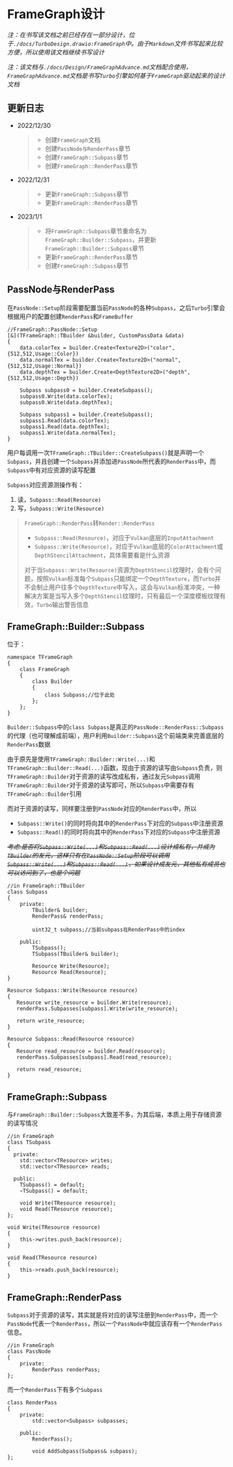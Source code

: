 # FrameGraph设计

*注：在书写该文档之前已经存在一部分设计，位于`./docs/TurboDesign.drawio:FrameGraph`中。由于`Markdown`文件书写起来比较方便，所以使用该文档继续书写设计*

*注：该文档与`./docs/Design/FrameGraphAdvance.md`文档配合使用，`FrameGraphAdvance.md`文档是书写`Turbo`引擎如何基于`FrameGraph`驱动起来的设计文档*

## 更新日志

* 2022/12/30
  >
  >* 创建`FrameGraph`文档
  >* 创建`PassNode与RenderPass`章节
  >* 创建`FrameGraph::Subpass`章节
  >* 创建`FrameGraph::RenderPass`章节

* 2022/12/31
  >
  >* 更新`FrameGraph::Subpass`章节
  >* 更新`FrameGraph::RenderPass`章节

* 2023/1/1
  >
  >* 将`FrameGraph::Subpass`章节重命名为`FrameGraph::Builder::Subpass`，并更新`FrameGraph::Builder::Subpass`章节
  >* 更新`FrameGraph::RenderPass`章节
  >* 创建`FrameGraph::Subpass`章节

## PassNode与RenderPass

在`PassNode::Setup`阶段需要配置当前`PassNode`的各种`Subpass`，之后`Turbo`引擎会根据用户的配置创建`RenderPass`和`FrameBuffer`

```CXX
//FrameGraph::PassNode::Setup
[&](TFrameGraph::TBuilder &builder, CustomPassData &data)
{
    data.colorTex = builder.Create<Texture2D>("color",{512,512,Usage::Color})
    data.normalTex = builder.Create<Texture2D>("normal",{512,512,Usage::Normal})
    data.depthTex = builder.Create<DepthTexture2D>("depth",{512,512,Usage::Depth})

    Subpass subpass0 = builder.CreateSubpass();    
    subpass0.Write(data.colorTex);
    subpass0.Write(data.depthTex);

    Subpass subpass1 = builder.CreateSubpass();
    subpass1.Read(data.colorTex);
    subpass1.Read(data.depthTex);
    subpass1.Write(data.normalTex);
}
```

用户每调用一次`TFrameGraph::TBuilder::CreateSubpass()`就是声明一个`Subpass`，并且创建一个`Subpass`并添加进`PassNode`所代表的`RenderPass`中，而`Subpass`中有对应资源的读写配置

`Subpass`对应资源测操作有：

1. 读，`Subpass::Read(Resource)`
2. 写，`Subpass::Write(Resource)`

> `FrameGraph::RenderPass`转`Render::RenderPass`
>
> * `Subpass::Read(Resource)`，对应于`Vulkan`底层的`InputAttachment`
> * `Subpass::Write(Resource)`，对应于`Vulkan`底层的`ColorAttachment`或 `DepthStencilAttachment`，具体需要看是什么资源
>
> 对于当`Subpass::Write(Resource)`资源为`DepthStencil`纹理时，会有个问题，按照`Vulkan`标准每个`Subpass`只能绑定一个`DepthTexture`，而`Turbo`并不会制止用户往多个`DepthTexture`中写入，这会与`Vulkan`标准冲突，一种解决方案是当写入多个`DepthStencil`纹理时，只有最后一个深度模板纹理有效，`Turbo`输出警告信息

## FrameGraph::Builder::Subpass

位于：

```CXX
namespace TFrameGraph
{
    class FrameGraph
    {
        class Builder
        {
            class Subpass;//位于此处
        };
    };
}
```

`Builder::Subpass`中的`class Subpass`是真正的`PassNode::RenderPass::Subpass`的代理（也可理解成前端），用户利用`Builder::Subpass`这个前端类来完善底层的`RenderPass`数据

由于原先是使用`TFrameGraph::Builder::Write(...)`和`TFrameGraph::Builder::Read(...)`函数，现由于资源的读写由`Subpass`负责，则`TFrameGraph::Builder`对于资源的读写改成私有，通过友元`Subpass`调用`TFrameGraph::Builder`对于资源的读写即可，所以`Subpass`中需要存有`TFrameGraph::Builder`引用

而对于资源的读写，同样要注册到`PassNode`对应的`RenderPass`中，所以

* `Subpass::Write()`的同时将向其中的`RenderPass`下对应的`Subpass`中注册资源
* `Subpass::Read()`的同时将向其中的`RenderPass`下对应的`Subpass`中注册资源

~~*考虑:是否将`Subpass::Write(...)`和`Subpass::Read(...)`设计成私有，并成为`TBuilder`的友元，这样只有在`PassNode::Setup`阶段可以调用`Subpass::Write(...)`和`Subpass::Read(...)`，如果设计成友元，其他私有成员也可以访问到了，也是个问题*~~

```CXX
//in FrameGraph::TBuilder
class Subpass
{
    private:
        TBuilder& builder;
        RenderPass& renderPass;

        uint32_t subpass;//当前subpass在RenderPass中的index

    public:
        TSubpass();
        TSubpass(TBuilder& builder);

        Resource Write(Resource);
        Resource Read(Resource);
}

Resource Subpass::Write(Resource resource)
{
   Resource write_resource = builder.Write(resource);
   renderPass.Subpasses[subpass].Write(write_resource);

   return write_resource;
}

Resource Subpass::Read(Resource resource)
{
   Resource read_resource = builder.Read(resource);
   renderPass.Subpasses[subpass].Read(read_resource);

   return read_resource;
}
```

## FrameGraph::Subpass

与`FrameGraph::Builder::Subpass`大致差不多，为其后端，本质上用于存储资源的读写情况

```CXX
//in FrameGraph
class TSubpass
{
  private:
    std::vector<TResource> writes;
    std::vector<TResource> reads;

  public:
    TSubpass() = default;
    ~TSubpass() = default;

    void Write(TResource resource);
    void Read(TResource resource);
};

void Write(TResource resource)
{
    this->writes.push_back(resource);
}

void Read(TResource resource)
{
    this->reads.push_back(resource);
}
```

## FrameGraph::RenderPass

`Subpass`对于资源的读写，其实就是将对应的读写注册到`RenderPass`中，而一个`PassNode`代表一个`RenderPass`，所以一个`PassNode`中就应该存有一个`RenderPass`信息。

```CXX
//in FrameGraph
class PassNode
{
    private:
        RenderPass renderPass;
};
```

而一个`RenderPass`下有多个`Subpass`

```CXX
class RenderPass
{
    private:
        std::vector<Subpass> subpasses;

    public:
        RenderPass();
       
        void AddSubpass(Subpass& subpass);
};
```
